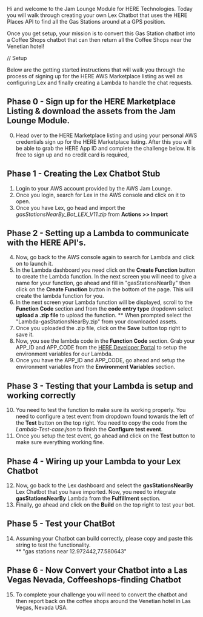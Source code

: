 Hi and welcome to the Jam Lounge Module for HERE Technologies. Today you will walk through creating your own Lex Chatbot that uses the HERE Places API to find all the Gas Stations around at a GPS position.

Once you get setup, your mission is to convert this Gas Station chatbot into a Coffee Shops chatbot that can then return all the Coffee Shops near the Venetian hotel!

// Setup

Below are the getting started instructions that will walk you through the process of signing up for the HERE AWS Marketplace listing as well as configuring Lex and finally creating a Lambda to handle the chat requests.

## Phase 0 - Sign up for the HERE Marketplace Listing & download the assets from the Jam Lounge Module.
0. Head over to the HERE Marketplace listing and using your personal AWS credentials sign up for the HERE Marketplace listing.  After this you will be able to grab the HERE App ID and complete the challenge below. It is free to sign up and no credit card is required,

## Phase 1 - Creating the Lex Chatbot Stub
1. Login to your AWS account provided by the AWS Jam Lounge.
2. Once you login, search for Lex in the AWS console and click on it to open.
3. Once you have Lex, go head and import the _gasStationsNearBy_Bot_LEX_V11.zip_ from **Actions >> Import**

## Phase 2 - Setting up a Lambda to communicate with the HERE API's.
4. Now, go back to the AWS console again to search for Lambda and click on to launch it.
5. In the Lambda dashboard you need click on the **Create Function** button to create the Lambda function. In the next screen you will need to give a name for your function, go ahead and fill in "gasStationsNearBy" then click on the **Create Function** button in the bottom of the page. This will create the lambda function for you.
6. In the next screen your Lambda function will be displayed, scroll to the **Function Code** section and from the **code entry type** dropdown select  **upload a .zip file** to upload the function. 
** When prompted select the "Lambda-gasStationsNearBy.zip" from your downloaded assets.
7. Once you uploaded the .zip file, click on the **Save** button top right to save it.
8. Now, you see the lambda code in the **Function Code** section. Grab your APP_ID and APP_CODE from the <a href="https://developer.here.com">HERE Developer Portal</a> to setup the environment variables for our Lambda. 
9. Once you have the APP_ID and APP_CODE, go ahead and setup the environment variables from the **Environment Variables** section.

## Phase 3 - Testing that your Lambda is setup and working correctly
10. You need to test the function to make sure its working properly. You need to configure a test event from dropdown found towards the left of the **Test** button on the top right. You need to copy the code from the _Lambda-Test-case.json_ to finish the **Configure test event**.
11. Once you setup the test event, go ahead and click on the **Test** button to make sure everything working fine.

## Phase 4 - Wiring up your Lambda to your Lex Chatbot
12. Now, go back to the Lex dashboard and select the **gasStationsNearBy** Lex Chatbot that you have imported. Now, you need to integrate **gasStationsNearBy** Lambda from the **Fulfillment** section.
13. Finally, go ahead and click on the **Build** on the top right to test your bot.

## Phase 5 - Test your ChatBot
14. Assuming your Chatbot can build correctly, please copy and paste this string to test the functionality.  
** "gas stations near 12.972442,77.580643"

## Phase 6 - Now Convert your Chatbot into a Las Vegas Nevada, Coffeeshops-finding Chatbot
15. To complete your challenge you will need to convert the chatbot and then report back on the coffee shops around the Venetian hotel in Las Vegas, Nevada USA.

